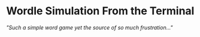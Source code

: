 # Wordle Simulation From the Terminal

*"Such a simple word game yet the source of so much frustration..."*
